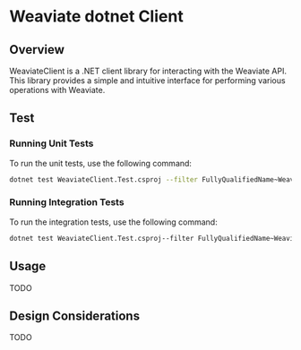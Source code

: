 # Weaviate dotnet Client

## Overview
WeaviateClient is a .NET client library for interacting with the Weaviate API. This library provides a simple and intuitive interface for performing various operations with Weaviate.

## Test
### Running Unit Tests
To run the unit tests, use the following command:
```sh
dotnet test WeaviateClient.Test.csproj --filter FullyQualifiedName~WeaviateClient.Test.Unit
```

###  Running Integration Tests
To run the integration tests, use the following command:
```sh
dotnet test WeaviateClient.Test.csproj--filter FullyQualifiedName~WeaviateClient.Test.Integration
```

## Usage
TODO

## Design Considerations
TODO